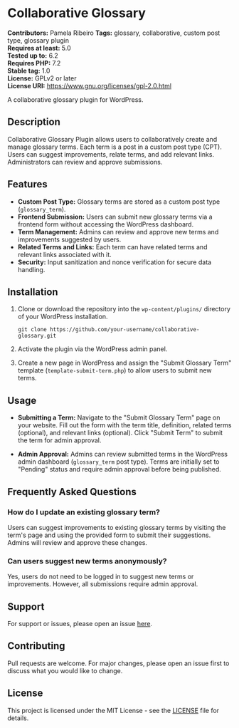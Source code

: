 # Collaborative Glossary

**Contributors:** Pamela Ribeiro
**Tags:** glossary, collaborative, custom post type, glossary plugin  
**Requires at least:** 5.0  
**Tested up to:** 6.2  
**Requires PHP:** 7.2  
**Stable tag:** 1.0  
**License:** GPLv2 or later  
**License URI:** https://www.gnu.org/licenses/gpl-2.0.html  

A collaborative glossary plugin for WordPress.

## Description

Collaborative Glossary Plugin allows users to collaboratively create and manage glossary terms. Each term is a post in a custom post type (CPT). Users can suggest improvements, relate terms, and add relevant links. Administrators can review and approve submissions.

## Features

- **Custom Post Type:** Glossary terms are stored as a custom post type (`glossary_term`).
- **Frontend Submission:** Users can submit new glossary terms via a frontend form without accessing the WordPress dashboard.
- **Term Management:** Admins can review and approve new terms and improvements suggested by users.
- **Related Terms and Links:** Each term can have related terms and relevant links associated with it.
- **Security:** Input sanitization and nonce verification for secure data handling.

## Installation

1. Clone or download the repository into the `wp-content/plugins/` directory of your WordPress installation.
    ```
    git clone https://github.com/your-username/collaborative-glossary.git
    ```

2. Activate the plugin via the WordPress admin panel.

3. Create a new page in WordPress and assign the "Submit Glossary Term" template (`template-submit-term.php`) to allow users to submit new terms.

## Usage

- **Submitting a Term:** Navigate to the "Submit Glossary Term" page on your website. Fill out the form with the term title, definition, related terms (optional), and relevant links (optional). Click "Submit Term" to submit the term for admin approval.
  
- **Admin Approval:** Admins can review submitted terms in the WordPress admin dashboard (`glossary_term` post type). Terms are initially set to "Pending" status and require admin approval before being published.

## Frequently Asked Questions

### How do I update an existing glossary term?
Users can suggest improvements to existing glossary terms by visiting the term's page and using the provided form to submit their suggestions. Admins will review and approve these changes.

### Can users suggest new terms anonymously?
Yes, users do not need to be logged in to suggest new terms or improvements. However, all submissions require admin approval.

## Support

For support or issues, please open an issue [here](https://github.com/your-username/collaborative-glossary/issues).

## Contributing

Pull requests are welcome. For major changes, please open an issue first to discuss what you would like to change.

## License

This project is licensed under the MIT License - see the [LICENSE](LICENSE) file for details.